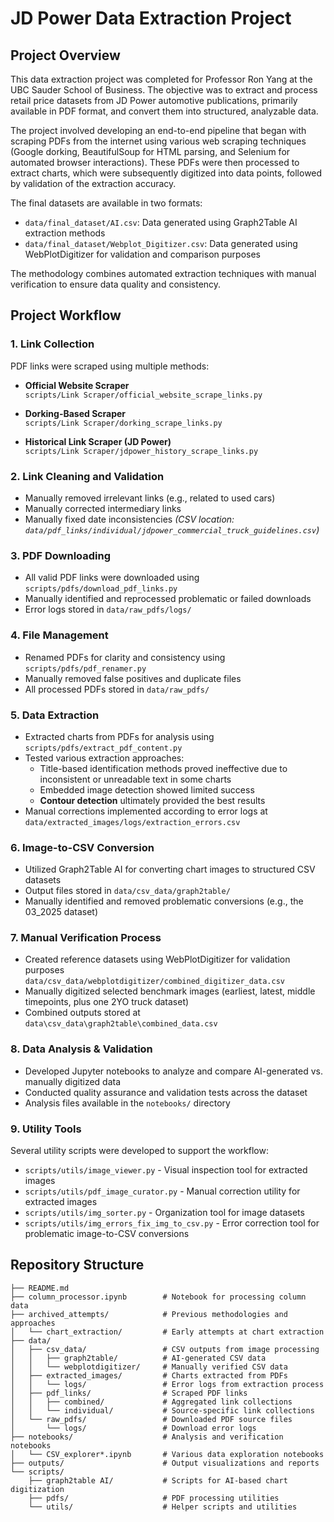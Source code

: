 # JD Power Data Extraction Project

## Project Overview

This data extraction project was completed for Professor Ron Yang at the UBC Sauder School of Business. The objective was to extract and process retail price datasets from JD Power automotive publications, primarily available in PDF format, and convert them into structured, analyzable data.

The project involved developing an end-to-end pipeline that began with scraping PDFs from the internet using various web scraping techniques (Google dorking, BeautifulSoup for HTML parsing, and Selenium for automated browser interactions). These PDFs were then processed to extract charts, which were subsequently digitized into data points, followed by validation of the extraction accuracy.

The final datasets are available in two formats:

- `data/final_dataset/AI.csv`: Data generated using Graph2Table AI extraction methods
- `data/final_dataset/Webplot_Digitizer.csv`: Data generated using WebPlotDigitizer for validation and comparison purposes

The methodology combines automated extraction techniques with manual verification to ensure data quality and consistency.

## Project Workflow

### 1. Link Collection

PDF links were scraped using multiple methods:

- **Official Website Scraper**  
  `scripts/Link Scraper/official_website_scrape_links.py`

- **Dorking-Based Scraper**  
  `scripts/Link Scraper/dorking_scrape_links.py`

- **Historical Link Scraper (JD Power)**  
  `scripts/Link Scraper/jdpower_history_scrape_links.py`

### 2. Link Cleaning and Validation

- Manually removed irrelevant links (e.g., related to used cars)
- Manually corrected intermediary links
- Manually fixed date inconsistencies 
  *(CSV location: `data/pdf_links/individual/jdpower_commercial_truck_guidelines.csv`)*

### 3. PDF Downloading

- All valid PDF links were downloaded using `scripts/pdfs/download_pdf_links.py`
- Manually identified and reprocessed problematic or failed downloads
- Error logs stored in `data/raw_pdfs/logs/`

### 4. File Management

- Renamed PDFs for clarity and consistency using `scripts/pdfs/pdf_renamer.py`
- Manually removed false positives and duplicate files
- All processed PDFs stored in `data/raw_pdfs/`

### 5. Data Extraction

- Extracted charts from PDFs for analysis using `scripts/pdfs/extract_pdf_content.py`
- Tested various extraction approaches:
  - Title-based identification methods proved ineffective due to inconsistent or unreadable text in some charts
  - Embedded image detection showed limited success
  - **Contour detection** ultimately provided the best results
- Manual corrections implemented according to error logs at `data/extracted_images/logs/extraction_errors.csv`

### 6. Image-to-CSV Conversion

- Utilized Graph2Table AI for converting chart images to structured CSV datasets
- Output files stored in `data/csv_data/graph2table/`
- Manually identified and removed problematic conversions (e.g., the 03_2025 dataset)

### 7. Manual Verification Process

- Created reference datasets using WebPlotDigitizer for validation purposes `data/csv_data/webplotdigitizer/combined_digitizer_data.csv`
- Manually digitized selected benchmark images (earliest, latest, middle timepoints, plus one 2YO truck dataset) 
- Combined outputs stored at `data\csv_data\graph2table\combined_data.csv`

### 8. Data Analysis & Validation

- Developed Jupyter notebooks to analyze and compare AI-generated vs. manually digitized data
- Conducted quality assurance and validation tests across the dataset
- Analysis files available in the `notebooks/` directory

### 9. Utility Tools

Several utility scripts were developed to support the workflow:

- `scripts/utils/image_viewer.py` - Visual inspection tool for extracted images
- `scripts/utils/pdf_image_curator.py` - Manual correction utility for extracted images
- `scripts/utils/img_sorter.py` - Organization tool for image datasets
- `scripts/utils/img_errors_fix_img_to_csv.py` - Error correction tool for problematic image-to-CSV conversions

## Repository Structure

```
├── README.md
├── column_processor.ipynb        # Notebook for processing column data
├── archived_attempts/            # Previous methodologies and approaches
│   └── chart_extraction/         # Early attempts at chart extraction
├── data/
│   ├── csv_data/                 # CSV outputs from image processing
│   │   ├── graph2table/          # AI-generated CSV data
│   │   └── webplotdigitizer/     # Manually verified CSV data
│   ├── extracted_images/         # Charts extracted from PDFs
│   │   └── logs/                 # Error logs from extraction process
│   ├── pdf_links/                # Scraped PDF links
│   │   ├── combined/             # Aggregated link collections
│   │   └── individual/           # Source-specific link collections
│   └── raw_pdfs/                 # Downloaded PDF source files
│       └── logs/                 # Download error logs
├── notebooks/                    # Analysis and verification notebooks
│   └── CSV_explorer*.ipynb       # Various data exploration notebooks
├── outputs/                      # Output visualizations and reports
└── scripts/
    ├── graph2table AI/           # Scripts for AI-based chart digitization
    ├── pdfs/                     # PDF processing utilities
    └── utils/                    # Helper scripts and utilities
```
